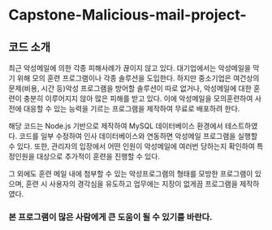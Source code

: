 # Capstone-Malicious-mail-project-

## 코드 소개
최근 악성메일에 의한 각종 피해사례가 끊이지 않고 있다. 대기업에서는 악성메일을 막기 위해 모의 훈련 프로그램이나 각종 솔루션을 도입한다. 하지만 중소기업은 여건상의 문제(비용, 시간 등)악성 프로그램을 방어할 솔루션이 따로 없거나, 악성메일에 대한 훈련이 충분히 이루어지지 않아 많은 피해를 받고 있다. 이에 악성메일을 모의훈련하여 사전에 대응할 수 있는 능력을 기르는 프로그램을 제작하여 무료로 배포하려 한다.

해당 코드는 Node.js 기반으로 제작하여 MySQL 데이터베이스 환경에서 테스트하였다. 코드를 일부 수정하여 인사 데이터베이스와 연동하면 악성메일 프로그램을 실행할 수 있다. 또한, 관리자의 입장에서 어떤 인원이 악성메일에 여러번 당하는지 확인하여 특정인원을 대상으로 추가적이 훈련을 진행할 수 있다. 

그 외에도 훈련 메일 내에 첨부할 수 있는 악성프로그램의 형태를 모방한 프로그램이 있으며, 훈련 시 사용자의 경각심을 유도하고 업무에는 지장이 없게끔 프로그램을 제작하였다.

### 본 프로그램이 많은 사람에게 큰 도움이 될 수 있기를 바란다.